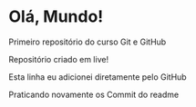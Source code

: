 # Olá, Mundo!
 Primeiro repositório do curso Git e GitHub

Repositório criado em live!

Esta linha eu adicionei diretamente pelo GitHub

Praticando novamente os Commit do readme